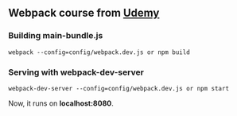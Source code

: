 ## Webpack course from [Udemy](https://www.udemy.com/course/webpack-beyond-the-basics)

### Building main-bundle.js

`webpack --config=config/webpack.dev.js or npm build`

### Serving with webpack-dev-server

`webpack-dev-server --config=config/webpack.dev.js or npm start`

Now, it runs on **localhost:8080**.
